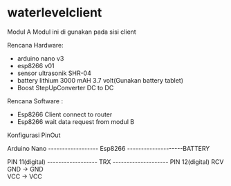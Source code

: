 # waterlevelclient

Modul A
Modul ini di gunakan pada sisi client

Rencana Hardware:
- arduino nano v3
- esp8266 v01
- sensor ultrasonik SHR-04
- battery lithium 3000 mAH 3.7 volt(Gunakan battery tablet)
- Boost StepUpConverter DC to DC 

Rencana Software :
- Esp8266 Client connect to router 
- Esp8266 wait data request from modul B



Konfigurasi PinOut

Arduino Nano    ------------------ Esp8266 --------------------BATTERY

PIN 11(digital) ------------------ TRX     --------------------
PIN 12(digital)         RCV
                        GND           ->      GND     
                        VCC           ->      VCC       
      
